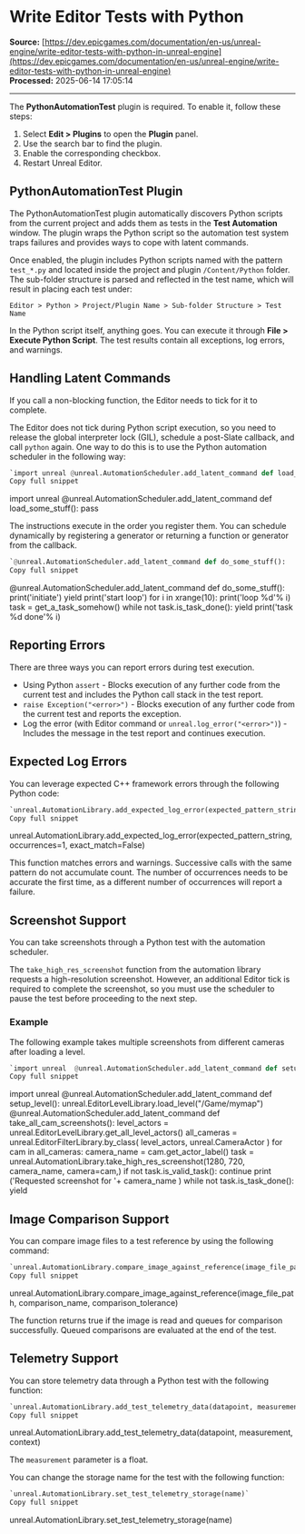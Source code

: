 # Write Editor Tests with Python

**Source:** [https://dev.epicgames.com/documentation/en-us/unreal-engine/write-editor-tests-with-python-in-unreal-engine](https://dev.epicgames.com/documentation/en-us/unreal-engine/write-editor-tests-with-python-in-unreal-engine)  
**Processed:** 2025-06-14 17:05:14

---

The **PythonAutomationTest** plugin is required. To enable it, follow these steps:

1.  Select **Edit > Plugins** to open the **Plugin** panel.
2.  Use the search bar to find the plugin.
3.  Enable the corresponding checkbox.
4.  Restart Unreal Editor.

## PythonAutomationTest Plugin

The PythonAutomationTest plugin automatically discovers Python scripts from the current project and adds them as tests in the **Test Automation** window. The plugin wraps the Python script so the automation test system traps failures and provides ways to cope with latent commands.

Once enabled, the plugin includes Python scripts named with the pattern `test_*.py` and located inside the project and plugin `/Content/Python` folder. The sub-folder structure is parsed and reflected in the test name, which will result in placing each test under:

`Editor > Python > Project/Plugin Name > Sub-folder Structure > Test Name`

In the Python script itself, anything goes. You can execute it through **File > Execute Python Script**. The test results contain all exceptions, log errors, and warnings.

## Handling Latent Commands

If you call a non-blocking function, the Editor needs to tick for it to complete.

The Editor does not tick during Python script execution, so you need to release the global interpreter lock (GIL), schedule a post-Slate callback, and call `python` again. One way to do this is to use the Python automation scheduler in the following way:

```python
`import unreal @unreal.AutomationScheduler.add_latent_command def load_some_stuff():     pass`
Copy full snippet
```
import unreal @unreal.AutomationScheduler.add\_latent\_command def load\_some\_stuff(): pass

The instructions execute in the order you register them. You can schedule dynamically by registering a generator or returning a function or generator from the callback.

```python
`@unreal.AutomationScheduler.add_latent_command def do_some_stuff():     print('initiate')      yield     print('start loop')      for i in xrange(10):         print('loop %d'% i)         task = get_a_task_somehow()         while not task.is_task_done():             yield          print('task %d done'% i)`
Copy full snippet
```
@unreal.AutomationScheduler.add\_latent\_command def do\_some\_stuff(): print('initiate') yield print('start loop') for i in xrange(10): print('loop %d'% i) task = get\_a\_task\_somehow() while not task.is\_task\_done(): yield print('task %d done'% i)

## Reporting Errors

There are three ways you can report errors during test execution.

-   Using Python `assert` - Blocks execution of any further code from the current test and includes the Python call stack in the test report.
-   `raise Exception("<error>")` - Blocks execution of any further code from the current test and reports the exception.
-   Log the error (with Editor command or `unreal.log_error("<error>")`) - Includes the message in the test report and continues execution.

## Expected Log Errors

You can leverage expected C++ framework errors through the following Python code:

```python
`unreal.AutomationLibrary.add_expected_log_error(expected_pattern_string, occurrences=1, exact_match=False)`
Copy full snippet
```
unreal.AutomationLibrary.add\_expected\_log\_error(expected\_pattern\_string, occurrences=1, exact\_match=False)

This function matches errors and warnings. Successive calls with the same pattern do not accumulate count. The number of occurrences needs to be accurate the first time, as a different number of occurrences will report a failure.

## Screenshot Support

You can take screenshots through a Python test with the automation scheduler.

The `take_high_res_screenshot` function from the automation library requests a high-resolution screenshot. However, an additional Editor tick is required to complete the screenshot, so you must use the scheduler to pause the test before proceeding to the next step.

### Example

The following example takes multiple screenshots from different cameras after loading a level.

```python
`import unreal  @unreal.AutomationScheduler.add_latent_command def setup_level():     unreal.EditorLevelLibrary.load_level("/Game/mymap")  @unreal.AutomationScheduler.add_latent_command def take_all_cam_screenshots():     level_actors = unreal.EditorLevelLibrary.get_all_level_actors()     all_cameras = unreal.EditorFilterLibrary.by_class(         level_actors,         unreal.CameraActor     )      for cam in all_cameras:         camera_name = cam.get_actor_label()         task = unreal.AutomationLibrary.take_high_res_screenshot(1280, 720, camera_name, camera=cam,)         if not task.is_valid_task():             continue          print ('Requested screenshot for '+ camera_name )         while not task.is_task_done():             yield`
Copy full snippet
```
import unreal @unreal.AutomationScheduler.add\_latent\_command def setup\_level(): unreal.EditorLevelLibrary.load\_level("/Game/mymap") @unreal.AutomationScheduler.add\_latent\_command def take\_all\_cam\_screenshots(): level\_actors = unreal.EditorLevelLibrary.get\_all\_level\_actors() all\_cameras = unreal.EditorFilterLibrary.by\_class( level\_actors, unreal.CameraActor ) for cam in all\_cameras: camera\_name = cam.get\_actor\_label() task = unreal.AutomationLibrary.take\_high\_res\_screenshot(1280, 720, camera\_name, camera=cam,) if not task.is\_valid\_task(): continue print ('Requested screenshot for '+ camera\_name ) while not task.is\_task\_done(): yield

## Image Comparison Support

You can compare image files to a test reference by using the following command:

```python
`unreal.AutomationLibrary.compare_image_against_reference(image_file_path, comparison_name, comparison_tolerance)`
Copy full snippet
```
unreal.AutomationLibrary.compare\_image\_against\_reference(image\_file\_path, comparison\_name, comparison\_tolerance)

The function returns true if the image is read and queues for comparison successfully. Queued comparisons are evaluated at the end of the test.

## Telemetry Support

You can store telemetry data through a Python test with the following function:

```python
`unreal.AutomationLibrary.add_test_telemetry_data(datapoint, measurement, context)`
Copy full snippet
```
unreal.AutomationLibrary.add\_test\_telemetry\_data(datapoint, measurement, context)

The `measurement` parameter is a float.

You can change the storage name for the test with the following function:

```python
`unreal.AutomationLibrary.set_test_telemetry_storage(name)`
Copy full snippet
```
unreal.AutomationLibrary.set\_test\_telemetry\_storage(name)